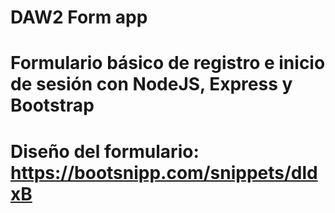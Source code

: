 ﻿# DAW2 Form app
 #
 # Formulario básico de registro e inicio de sesión con NodeJS, Express y Bootstrap
 # 
 # Diseño del formulario: https://bootsnipp.com/snippets/dldxB
